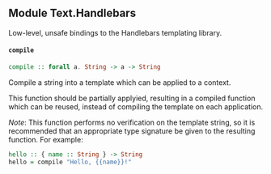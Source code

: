 ## Module Text.Handlebars

Low-level, unsafe bindings to the Handlebars templating library.

#### `compile`

``` purescript
compile :: forall a. String -> a -> String
```

Compile a string into a template which can be applied to a context.

This function should be partially applyied, resulting in a compiled function
which can be reused, instead of compiling the template on each
application.

_Note_: This function performs no verification on the template string,
so it is recommended that an appropriate type signature be given to the
resulting function. For example:

```purescript
hello :: { name :: String } -> String
hello = compile "Hello, {{name}}!"
```


